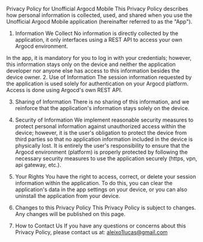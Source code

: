 Privacy Policy for Unofficial Argocd Mobile
This Privacy Policy describes how personal information is collected, used, and shared when you use the Unofficial Argocd Mobile application (hereinafter referred to as the "App").

1. Information We Collect
No information is directly collected by the application, it only interfaces using a REST API to access your own Argocd environment.

In the app, it is mandatory for you to log in with your credentials; however, this information stays only on the device and neither the application developer nor anyone else has access to this information besides the device owner.
2. Use of Information
The session information requested by the application is used solely for authentication on your Argocd platform. Access is done using Argocd's own REST API.

3. Sharing of Information
There is no sharing of this information, and we reinforce that the application's information stays solely on the device.

4. Security of Information
We implement reasonable security measures to protect personal information against unauthorized access within the device; however, it is the user's obligation to protect the device from third parties so that no application information included in the device is physically lost.
It is entirely the user's responsibility to ensure that the Argocd environment (platform) is properly protected by following the necessary security measures to use the application securely (https, vpn, api gateway, etc.).
5. Your Rights
You have the right to access, correct, or delete your session information within the application. To do this, you can clear the application's data in the app settings on your device, or you can also uninstall the application from your device.

6. Changes to this Privacy Policy
This Privacy Policy is subject to changes. Any changes will be published on this page.

7. How to Contact Us
If you have any questions or concerns about this Privacy Policy, please contact us at: aleixo1lucas@gmail.com

